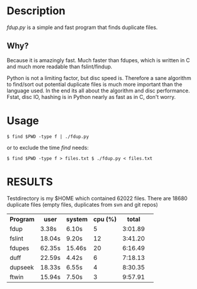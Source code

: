 Description
===========
*fdup.py* is a simple and fast program that finds duplicate files.

Why?
----
Because it is amazingly fast. Much faster than fdupes, which is written in C and
much more readable than fslint/findup.

Python is not a limiting factor, but disc speed is. Therefore a sane algorithm
to find/sort out potential duplicate files is much more important than the
language used. In the end its all about the algorithm and disc performance.
Fstat, disc IO, hashing is in Python nearly as fast as in C, don't worry.

Usage
=====
`$ find $PWD -type f | ./fdup.py`

or to exclude the time *find* needs:

`$ find $PWD -type f > files.txt
$ ./fdup.py < files.txt`

RESULTS
=======
Testdirectory is my $HOME which contained 62022 files. 
There are 18680 duplicate files (empty files, duplicates from svn and git repos)

<table>
   <tr>
      <th>Program</th><th>user</th><th>system</th><th>cpu (%)</th><th>total</th>
   </tr>
   <tr>
      <td>fdup</td><td>3.38s</td><td>6.10s</td><td>5</td><td>3:01.89<td>
   </tr>
   <tr>
      <td>fslint</td><td>18.04s</td><td>9.20s</td><td>12</td><td>3:41.20<td>
   </tr>
   <tr>
      <td>fdupes</td><td>62.35s</td><td>15.46s</td><td>20</td><td>6:16.49<td>
   </tr>
   <tr>
      <td>duff</td><td>22.59s</td><td>4.42s</td><td>6</td><td>7:18.13<td>
   </tr>
   <tr>
      <td>dupseek</td><td>18.33s</td><td>6.55s</td><td>4</td><td>8:30.35<td>
   </tr>
   <tr>
      <td>ftwin</td><td>15.94s</td><td>7.50s</td><td>3</td><td>9:57.91<td>
   </tr>
</table>
